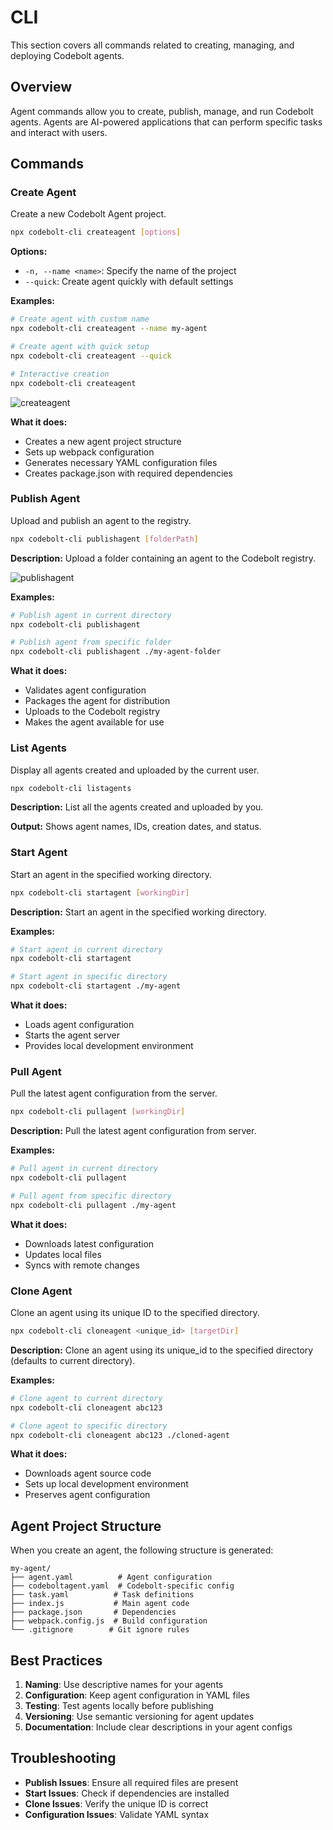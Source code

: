 # CLI

This section covers all commands related to creating, managing, and deploying Codebolt agents.

## Overview

Agent commands allow you to create, publish, manage, and run Codebolt agents. Agents are AI-powered applications that can perform specific tasks and interact with users.

## Commands

### Create Agent
Create a new Codebolt Agent project.

```bash
npx codebolt-cli createagent [options]
```

**Options:**
- `-n, --name <name>`: Specify the name of the project
- `--quick`: Create agent quickly with default settings

**Examples:**
```bash
# Create agent with custom name
npx codebolt-cli createagent --name my-agent

# Create agent with quick setup
npx codebolt-cli createagent --quick

# Interactive creation
npx codebolt-cli createagent
```

![createagent](/customagent/createagent.png)



**What it does:**
- Creates a new agent project structure
- Sets up webpack configuration
- Generates necessary YAML configuration files
- Creates package.json with required dependencies

### Publish Agent
Upload and publish an agent to the registry.

```bash
npx codebolt-cli publishagent [folderPath]
```

**Description:** Upload a folder containing an agent to the Codebolt registry.


![publishagent](/customagent/publishagent.png)

**Examples:**
```bash
# Publish agent in current directory
npx codebolt-cli publishagent

# Publish agent from specific folder
npx codebolt-cli publishagent ./my-agent-folder
```

**What it does:**
- Validates agent configuration
- Packages the agent for distribution
- Uploads to the Codebolt registry
- Makes the agent available for use

### List Agents
Display all agents created and uploaded by the current user.

```bash
npx codebolt-cli listagents
```

**Description:** List all the agents created and uploaded by you.

**Output:** Shows agent names, IDs, creation dates, and status.

### Start Agent
Start an agent in the specified working directory.

```bash
npx codebolt-cli startagent [workingDir]
```

**Description:** Start an agent in the specified working directory.

**Examples:**
```bash
# Start agent in current directory
npx codebolt-cli startagent

# Start agent in specific directory
npx codebolt-cli startagent ./my-agent
```

**What it does:**
- Loads agent configuration
- Starts the agent server
- Provides local development environment

### Pull Agent
Pull the latest agent configuration from the server.

```bash
npx codebolt-cli pullagent [workingDir]
```

**Description:** Pull the latest agent configuration from server.

**Examples:**
```bash
# Pull agent in current directory
npx codebolt-cli pullagent

# Pull agent from specific directory
npx codebolt-cli pullagent ./my-agent
```

**What it does:**
- Downloads latest configuration
- Updates local files
- Syncs with remote changes

### Clone Agent
Clone an agent using its unique ID to the specified directory.

```bash
npx codebolt-cli cloneagent <unique_id> [targetDir]
```

**Description:** Clone an agent using its unique_id to the specified directory (defaults to current directory).

**Examples:**
```bash
# Clone agent to current directory
npx codebolt-cli cloneagent abc123

# Clone agent to specific directory
npx codebolt-cli cloneagent abc123 ./cloned-agent
```

**What it does:**
- Downloads agent source code
- Sets up local development environment
- Preserves agent configuration

## Agent Project Structure

When you create an agent, the following structure is generated:

```
my-agent/
├── agent.yaml          # Agent configuration
├── codeboltagent.yaml  # Codebolt-specific config
├── task.yaml          # Task definitions
├── index.js           # Main agent code
├── package.json       # Dependencies
├── webpack.config.js  # Build configuration
└── .gitignore        # Git ignore rules
```

## Best Practices

1. **Naming**: Use descriptive names for your agents
2. **Configuration**: Keep agent configuration in YAML files
3. **Testing**: Test agents locally before publishing
4. **Versioning**: Use semantic versioning for agent updates
5. **Documentation**: Include clear descriptions in your agent configs

## Troubleshooting

- **Publish Issues**: Ensure all required files are present
- **Start Issues**: Check if dependencies are installed
- **Clone Issues**: Verify the unique ID is correct
- **Configuration Issues**: Validate YAML syntax
